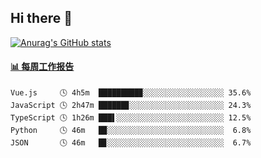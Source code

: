 ## Hi there 👋

[![Anurag's GitHub stats](https://github-readme-stats-orilights.vercel.app/api?username=orilights)](https://github.com/anuraghazra/github-readme-stats)

<!--
**OriLight152/OriLight152** is a ✨ _special_ ✨ repository because its `README.md` (this file) appears on your GitHub profile.

Here are some ideas to get you started:

- 🔭 I’m currently working on ...
- 🌱 I’m currently learning ...
- 👯 I’m looking to collaborate on ...
- 🤔 I’m looking for help with ...
- 💬 Ask me about ...
- 📫 How to reach me: ...
- 😄 Pronouns: ...
- ⚡ Fun fact: ...
-->

<!-- waka-box start -->
#### <a href="https://gist.github.com/92c8d5b388768c10efcba86e82b7c4fb" target="_blank">📊 每周工作报告</a>
```text
Vue.js     🕓 4h5m  █████████▉░░░░░░░░░░░░░░░░░░ 35.6%
JavaScript 🕓 2h47m ██████▊░░░░░░░░░░░░░░░░░░░░░ 24.3%
TypeScript 🕓 1h26m ███▌░░░░░░░░░░░░░░░░░░░░░░░░ 12.5%
Python     🕓 46m   █▉░░░░░░░░░░░░░░░░░░░░░░░░░░  6.8%
JSON       🕓 46m   █▊░░░░░░░░░░░░░░░░░░░░░░░░░░  6.7%
```
<!-- Powered by https://github.com/journey-ad/waka-box-go . -->
<!-- waka-box end -->
